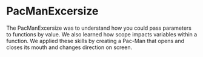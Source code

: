 # PacManExcersize
The PacManExcersize was to understand how you could pass parameters to functions by value.
We also learned how scope impacts variables within a function. 
We applied these skills by creating a Pac-Man that opens and closes its mouth and changes direction on screen.
